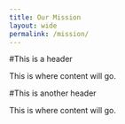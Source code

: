 ```yaml
---
title: Our Mission
layout: wide
permalink: /mission/
---
```


#This is a header

This is where content will go.

#This is another header

This is where content will go.
